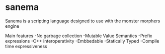 # sanema
Sanema is a scripting language designed to use with the monster morphers engine

Main features
-No garbage collection
-Mutable Value Semantics
-Prefix expressions
-C++ interoperativity 
-Embbedable
-Statically Typed
-Compile time expressiveness
